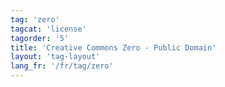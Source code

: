 ```yaml
---
tag: 'zero'
tagcat: 'license'
tagorder: '5'
title: 'Creative Commons Zero - Public Domain'
layout: 'tag-layout'
lang_fr: '/fr/tag/zero'
---
```

